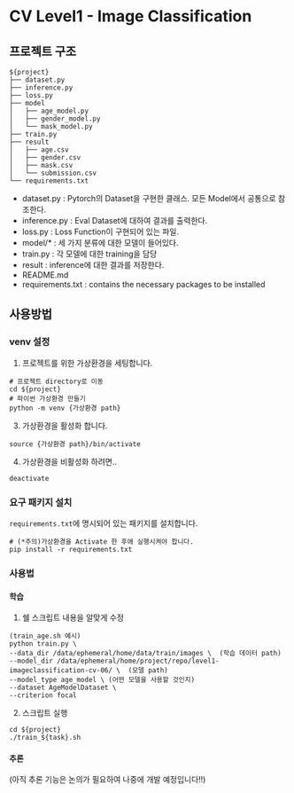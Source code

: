 # CV Level1 - Image Classification

## 프로젝트 구조

```
${project}
├── dataset.py
├── inference.py
├── loss.py
├── model
│   ├── age_model.py
│   ├── gender_model.py
│   └── mask_model.py
├── train.py
├── result
│   ├── age.csv
│   ├── gender.csv
│   ├── mask.csv
│   └── submission.csv
└── requirements.txt
```

- dataset.py : Pytorch의 Dataset을 구현한 클래스. 모든 Model에서 공통으로 참조한다.
- inference.py : Eval Dataset에 대하여 결과를 출력한다.
- loss.py : Loss Function이 구현되어 있는 파일.
- model/* : 세 가지 분류에 대한 모델이 들어있다.
- train.py : 각 모델에 대한 training을 담당
- result : inference에 대한 결과를 저장한다.
- README.md
- requirements.txt : contains the necessary packages to be installed

## 사용방법

### venv 설정

1. 프로젝트를 위한 가상환경을 세팅합니다.

```
# 프로젝트 directory로 이동
cd ${project}
# 파이썬 가상환경 만들기
python -m venv {가상환경 path}
```

3. 가상환경을 활성화 합니다.

```
source {가상환경 path}/bin/activate
```

4. 가상환경을 비활성화 하려면..

```
deactivate
```

### 요구 패키지 설치

`requirements.txt`에 명시되어 있는 패키지를 설치합니다.

```
# (*주의)가상환경을 Activate 한 후에 실행시켜야 합니다.
pip install -r requirements.txt
```

### 사용법

#### 학습

1. 쉘 스크립트 내용을 알맞게 수정 
```
(train_age.sh 예시)
python train.py \
--data_dir /data/ephemeral/home/data/train/images \  (학습 데이터 path)
--model_dir /data/ephemeral/home/project/repo/level1-imageclassification-cv-06/ \  (모델 path)
--model_type age_model \ (어떤 모델을 사용할 것인지)
--dataset AgeModelDataset \
--criterion focal
```
2. 스크립트 실행
```
cd ${project}
./train_${task}.sh
```
#### 추론

(아직 추론 기능은 논의가 필요하여 나중에 개발 예정입니다!!)